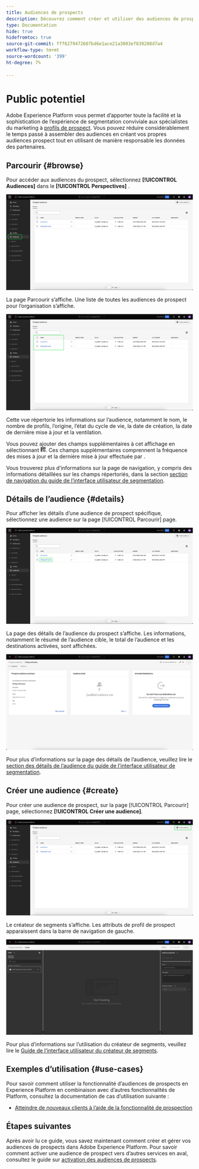 ```yaml
---
title: Audiences de prospects
description: Découvrez comment créer et utiliser des audiences de prospects pour cibler des clients inconnus à l’aide d’informations tierces.
type: Documentation
hide: true
hidefromtoc: true
source-git-commit: fff6279472607bd6e1ace21a3003ef839208d7a4
workflow-type: tm+mt
source-wordcount: '399'
ht-degree: 7%

---
```



# Public potentiel

Adobe Experience Platform vous permet d’apporter toute la facilité et la sophistication de l’expérience de segmentation conviviale aux spécialistes du marketing à [profils de prospect](../../profile/ui/prospect-profile.md). Vous pouvez réduire considérablement le temps passé à assembler des audiences en créant vos propres audiences prospect tout en utilisant de manière responsable les données des partenaires.

## Parcourir {#browse}

Pour accéder aux audiences du prospect, sélectionnez **[!UICONTROL Audiences]** dans le **[!UICONTROL Perspectives]** .

![La variable [!UICONTROL Audiences] est mis en surbrillance dans la fonction [!UICONTROL Perspectives] .](../images/ui/prospect-audience/prospect-audiences.png)

La page Parcourir s’affiche. Une liste de toutes les audiences de prospect pour l’organisation s’affiche.

![Les audiences de prospects appartenant à l’organisation sont mises en surbrillance.](../images/ui/prospect-audience/browse-audiences.png)

Cette vue répertorie les informations sur l’audience, notamment le nom, le nombre de profils, l’origine, l’état du cycle de vie, la date de création, la date de dernière mise à jour et la ventilation.

Vous pouvez ajouter des champs supplémentaires à cet affichage en sélectionnant ![l’icône d’attribut de filtre](../images/ui/prospect-audience/filter-attribute.png). Ces champs supplémentaires comprennent la fréquence des mises à jour et la dernière mise à jour effectuée par .

Vous trouverez plus d’informations sur la page de navigation, y compris des informations détaillées sur les champs répertoriés, dans la section [section de navigation du guide de l’interface utilisateur de segmentation](./overview.md#browse).

## Détails de l’audience {#details}

Pour afficher les détails d’une audience de prospect spécifique, sélectionnez une audience sur la page [!UICONTROL Parcourir] page.

![Une audience de prospects spécifique est mise en surbrillance.](../images/ui/prospect-audience/select-specific-audience.png)

La page des détails de l’audience du prospect s’affiche. Les informations, notamment le résumé de l’audience cible, le total de l’audience et les destinations activées, sont affichées.

![La page des détails de l’audience du prospect s’affiche.](../images/ui/prospect-audience/audience-details.png)

Pour plus d’informations sur la page des détails de l’audience, veuillez lire le [section des détails de l’audience du guide de l’interface utilisateur de segmentation](./overview.md).

## Créer une audience {#create}

Pour créer une audience de prospect, sur la page [!UICONTROL Parcourir] page, sélectionnez **[!UICONTROL Créer une audience]**.

![La variable [!UICONTROL Créer une audience] est mis en surbrillance sur la page de navigation de l’audience cible.](../images/ui/prospect-audience/select-create-audience.png)

Le créateur de segments s’affiche. Les attributs de profil de prospect apparaissent dans la barre de navigation de gauche.

![Le créateur de segments s’affiche. Notez que les seuls attributs disponibles sont pour la classe Prospect Profile.](../images/ui/prospect-audience/segment-builder.png)

Pour plus d’informations sur l’utilisation du créateur de segments, veuillez lire le [Guide de l’interface utilisateur du créateur de segments](./segment-builder.md).

## Exemples d’utilisation {#use-cases}

Pour savoir comment utiliser la fonctionnalité d’audiences de prospects en Experience Platform en combinaison avec d’autres fonctionnalités de Platform, consultez la documentation de cas d’utilisation suivante :

- [Atteindre de nouveaux clients à l’aide de la fonctionnalité de prospection](../../rtcdp/partner-data/prospecting.md)

## Étapes suivantes

Après avoir lu ce guide, vous savez maintenant comment créer et gérer vos audiences de prospects dans Adobe Experience Platform. Pour savoir comment activer une audience de prospect vers d’autres services en aval, consultez le guide sur [activation des audiences de prospects](../../destinations/ui/activate-prospect-audiences.md).
